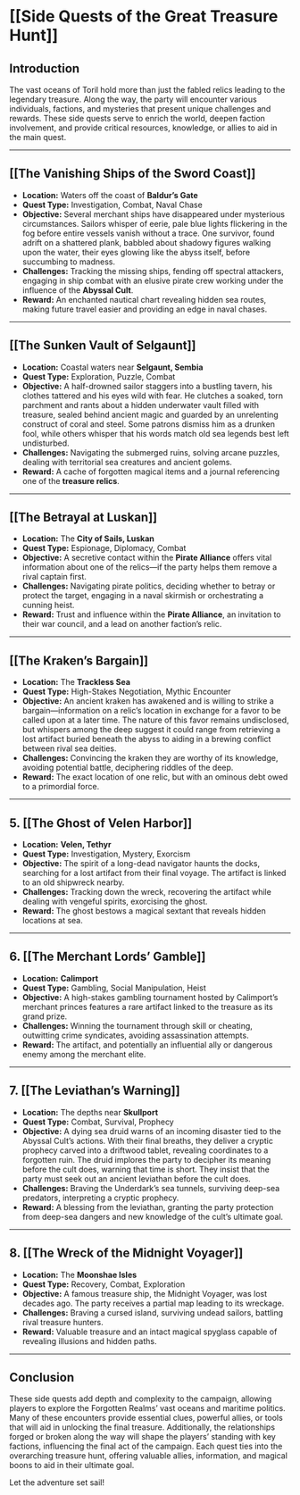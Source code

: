 # **[[Side Quests of the Great Treasure Hunt]]**

## **Introduction**

The vast oceans of Toril hold more than just the fabled relics leading to the legendary treasure. Along the way, the party will encounter various individuals, factions, and mysteries that present unique challenges and rewards. These side quests serve to enrich the world, deepen faction involvement, and provide critical resources, knowledge, or allies to aid in the main quest.

---

## **[[The Vanishing Ships of the Sword Coast]]**

- **Location:** Waters off the coast of **Baldur’s Gate**
- **Quest Type:** Investigation, Combat, Naval Chase
- **Objective:** Several merchant ships have disappeared under mysterious circumstances. Sailors whisper of eerie, pale blue lights flickering in the fog before entire vessels vanish without a trace. One survivor, found adrift on a shattered plank, babbled about shadowy figures walking upon the water, their eyes glowing like the abyss itself, before succumbing to madness.
- **Challenges:** Tracking the missing ships, fending off spectral attackers, engaging in ship combat with an elusive pirate crew working under the influence of the **Abyssal Cult**.
- **Reward:** An enchanted nautical chart revealing hidden sea routes, making future travel easier and providing an edge in naval chases.

---

## **[[The Sunken Vault of Selgaunt]]**

- **Location:** Coastal waters near **Selgaunt, Sembia**
- **Quest Type:** Exploration, Puzzle, Combat
- **Objective:** A half-drowned sailor staggers into a bustling tavern, his clothes tattered and his eyes wild with fear. He clutches a soaked, torn parchment and rants about a hidden underwater vault filled with treasure, sealed behind ancient magic and guarded by an unrelenting construct of coral and steel. Some patrons dismiss him as a drunken fool, while others whisper that his words match old sea legends best left undisturbed.
- **Challenges:** Navigating the submerged ruins, solving arcane puzzles, dealing with territorial sea creatures and ancient golems.
- **Reward:** A cache of forgotten magical items and a journal referencing one of the **treasure relics**.

---

## **[[The Betrayal at Luskan]]**

- **Location:** The **City of Sails, Luskan**
- **Quest Type:** Espionage, Diplomacy, Combat
- **Objective:** A secretive contact within the **Pirate Alliance** offers vital information about one of the relics—if the party helps them remove a rival captain first.
- **Challenges:** Navigating pirate politics, deciding whether to betray or protect the target, engaging in a naval skirmish or orchestrating a cunning heist.
- **Reward:** Trust and influence within the **Pirate Alliance**, an invitation to their war council, and a lead on another faction’s relic.

---

## **[[The Kraken’s Bargain]]**

- **Location:** The **Trackless Sea**
- **Quest Type:** High-Stakes Negotiation, Mythic Encounter
- **Objective:** An ancient kraken has awakened and is willing to strike a bargain—information on a relic’s location in exchange for a favor to be called upon at a later time. The nature of this favor remains undisclosed, but whispers among the deep suggest it could range from retrieving a lost artifact buried beneath the abyss to aiding in a brewing conflict between rival sea deities.
- **Challenges:** Convincing the kraken they are worthy of its knowledge, avoiding potential battle, deciphering riddles of the deep.
- **Reward:** The exact location of one relic, but with an ominous debt owed to a primordial force.

---

## **5. [[The Ghost of Velen Harbor]]**

- **Location:** **Velen, Tethyr**
- **Quest Type:** Investigation, Mystery, Exorcism
- **Objective:** The spirit of a long-dead navigator haunts the docks, searching for a lost artifact from their final voyage. The artifact is linked to an old shipwreck nearby.
- **Challenges:** Tracking down the wreck, recovering the artifact while dealing with vengeful spirits, exorcising the ghost.
- **Reward:** The ghost bestows a magical sextant that reveals hidden locations at sea.

---

## **6. [[The Merchant Lords’ Gamble]]**

- **Location:** **Calimport**
- **Quest Type:** Gambling, Social Manipulation, Heist
- **Objective:** A high-stakes gambling tournament hosted by Calimport’s merchant princes features a rare artifact linked to the treasure as its grand prize.
- **Challenges:** Winning the tournament through skill or cheating, outwitting crime syndicates, avoiding assassination attempts.
- **Reward:** The artifact, and potentially an influential ally or dangerous enemy among the merchant elite.

---

## **7. [[The Leviathan’s Warning]]**

- **Location:** The depths near **Skullport**
- **Quest Type:** Combat, Survival, Prophecy
- **Objective:** A dying sea druid warns of an incoming disaster tied to the Abyssal Cult’s actions. With their final breaths, they deliver a cryptic prophecy carved into a driftwood tablet, revealing coordinates to a forgotten ruin. The druid implores the party to decipher its meaning before the cult does, warning that time is short. They insist that the party must seek out an ancient leviathan before the cult does.
- **Challenges:** Braving the Underdark’s sea tunnels, surviving deep-sea predators, interpreting a cryptic prophecy.
- **Reward:** A blessing from the leviathan, granting the party protection from deep-sea dangers and new knowledge of the cult’s ultimate goal.

---

## **8. [[The Wreck of the Midnight Voyager]]**

- **Location:** The **Moonshae Isles**
- **Quest Type:** Recovery, Combat, Exploration
- **Objective:** A famous treasure ship, the Midnight Voyager, was lost decades ago. The party receives a partial map leading to its wreckage.
- **Challenges:** Braving a cursed island, surviving undead sailors, battling rival treasure hunters.
- **Reward:** Valuable treasure and an intact magical spyglass capable of revealing illusions and hidden paths.

---

## **Conclusion**

These side quests add depth and complexity to the campaign, allowing players to explore the Forgotten Realms’ vast oceans and maritime politics. Many of these encounters provide essential clues, powerful allies, or tools that will aid in unlocking the final treasure. Additionally, the relationships forged or broken along the way will shape the players’ standing with key factions, influencing the final act of the campaign. Each quest ties into the overarching treasure hunt, offering valuable allies, information, and magical boons to aid in their ultimate goal.

Let the adventure set sail!